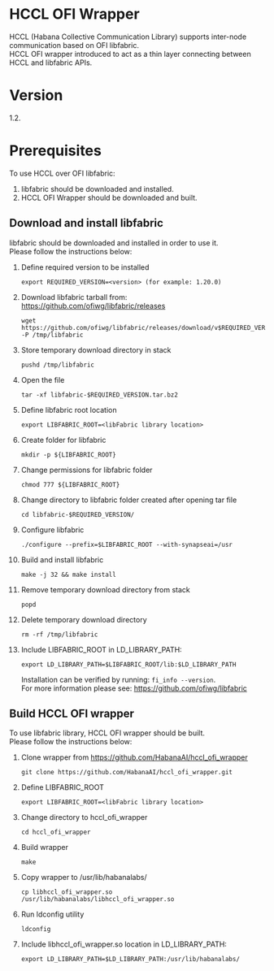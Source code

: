 # HCCL OFI Wrapper

HCCL (Habana Collective Communication Library) supports inter-node communication based on OFI libfabric.<br />
HCCL OFI wrapper introduced to act as a thin layer connecting between HCCL and libfabric APIs.<br />

# Version

1.2.<br />

# Prerequisites

To use HCCL over OFI libfabric:

1. libfabric should be downloaded and installed.<br />
2. HCCL OFI Wrapper should be downloaded and built.<br />

## Download and install libfabric

libfabric should be downloaded and installed in order to use it.<br />
Please follow the instructions below:<br />

1. Define required version to be installed
   ```
   export REQUIRED_VERSION=<version> (for example: 1.20.0)
   ```
2. Download libfabric tarball from: https://github.com/ofiwg/libfabric/releases
   ```
   wget  https://github.com/ofiwg/libfabric/releases/download/v$REQUIRED_VERSION/libfabric-$REQUIRED_VERSION.tar.bz2 -P /tmp/libfabric
   ```
3. Store temporary download directory in stack
   ```
   pushd /tmp/libfabric
   ```
4. Open the file
   ```
   tar -xf libfabric-$REQUIRED_VERSION.tar.bz2
   ```
5. Define libfabric root location
   ```
   export LIBFABRIC_ROOT=<libFabric library location>
   ```
6. Create folder for libfabric
   ```
   mkdir -p ${LIBFABRIC_ROOT}
   ```
7. Change permissions for libfabric folder
   ```
   chmod 777 ${LIBFABRIC_ROOT}
   ```
8. Change directory to libfabric folder created after opening tar file
   ```
   cd libfabric-$REQUIRED_VERSION/
   ```
9. Configure libfabric
   ```
   ./configure --prefix=$LIBFABRIC_ROOT --with-synapseai=/usr
   ```
10. Build and install libfabric
    ```
    make -j 32 && make install
    ```
11. Remove temporary download directory from stack
    ```
    popd
    ```
12. Delete temporary download directory
    ```
    rm -rf /tmp/libfabric
    ```
13. Include LIBFABRIC_ROOT in LD_LIBRARY_PATH:
    ```
    export LD_LIBRARY_PATH=$LIBFABRIC_ROOT/lib:$LD_LIBRARY_PATH
    ```

    Installation can be verified by running: `fi_info --version`.<br />
    For more information please see: https://github.com/ofiwg/libfabric

## Build HCCL OFI wrapper

To use libfabric library, HCCL OFI wrapper should be built.<br />
Please follow the instructions below:<br />

1. Clone wrapper from https://github.com/HabanaAI/hccl_ofi_wrapper
   ```
   git clone https://github.com/HabanaAI/hccl_ofi_wrapper.git
   ```
2. Define LIBFABRIC_ROOT
   ```
   export LIBFABRIC_ROOT=<libFabric library location>
   ```
3. Change directory to hccl_ofi_wrapper
   ```
   cd hccl_ofi_wrapper
   ```
4. Build wrapper
   ```
   make
   ```
5. Copy wrapper to /usr/lib/habanalabs/
   ```
   cp libhccl_ofi_wrapper.so /usr/lib/habanalabs/libhccl_ofi_wrapper.so
   ```
6. Run ldconfig utility
   ```
   ldconfig
   ```
7. Include libhccl_ofi_wrapper.so location in LD_LIBRARY_PATH:
   ```
   export LD_LIBRARY_PATH=$LD_LIBRARY_PATH:/usr/lib/habanalabs/
   ```


